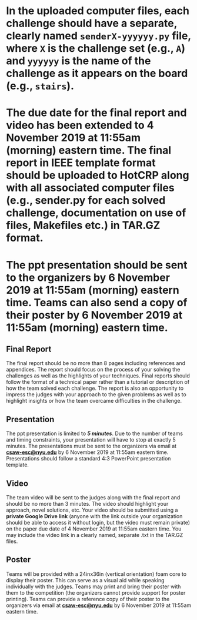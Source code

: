 # In the uploaded computer files, each challenge should have a separate, clearly named `senderX-yyyyyy.py` file, where `X` is the challenge set (e.g., `A`) and `yyyyyy` is the name of the challenge as it appears on the board (e.g., `stairs`).

# The due date for the final report and video has been extended to 4 November 2019 at 11:55am (morning) eastern time. The final report in IEEE template format should be uploaded to HotCRP along with all associated computer files (e.g., sender.py for each solved challenge, documentation on use of files, Makefiles etc.) in TAR.GZ format.

# The ppt presentation should be sent to the organizers by 6 November 2019 at 11:55am (morning) eastern time. Teams can also send a copy of their poster by 6 November 2019 at 11:55am (morning) eastern time.



## Final Report

The final report should be no more than 8 pages including references and appendices. The report should focus on the process of your solving the challenges as well as the highlights of your techniques. Final reports should follow the format of a technical paper rather than a tutorial or description of how the team solved each challenge. The report is also an opportunity to impress the judges with your approach to the given problems as well as to highlight insights or how the team overcame difficulties in the challenge.



## Presentation

The ppt presentation is limited to ***5 minutes***. Due to the number of teams and timing constraints, your presentation will have to stop at exactly 5 minutes. The presentations must be sent to the organizers via email at **csaw-esc@nyu.edu** by 6 November 2019 at 11:55am eastern time. Presentations should follow a standard 4:3 PowerPoint presentation template.



## Video

The team video will be sent to the judges along with the final report and should be no more than 3 minutes. The video should highlight your approach, novel solutions, etc. Your video should be submitted using a **private Google Drive link** (anyone with the link outside your organization should be able to access it without login, but the video must remain private) on the paper due date of 4 November 2019 at 11:55am eastern time. You may include the video link in a clearly named, separate .txt in the TAR.GZ files.



## Poster

Teams will be provided with a 24inx36in (vertical orientation) foam core to display their poster. This can serve as a visual aid while speaking individually with the judges. Teams may print and bring their poster with them to the competition (the organizers cannot provide support for poster printing). Teams can provide a reference copy of their poster to the organizers via email at **csaw-esc@nyu.edu** by 6 November 2019 at 11:55am eastern time.
